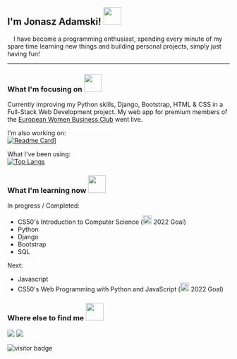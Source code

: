 <h2>I'm Jonasz Adamski! <img src="https://user-images.githubusercontent.com/97128701/171836461-a8b868ab-d6b1-4191-89e6-7bf92ad6ba32.png" width="40" height="40"></h2> 

<p><img src="https://user-images.githubusercontent.com/97128701/171844069-bdccd49a-cc5d-4cbb-9cf2-d5839ace9333.png" width="10" height="10">      I have become a programming enthusiast, spending every minute of my spare time learning new things and building personal projects, simply just having fun!</p>

<hr>

<h3>What I'm focusing on <img src="https://user-images.githubusercontent.com/97128701/171838845-15a0405f-4657-4b06-b2e6-b2f80eeabd8c.png" width="40" height="40"></h3>

Currently improving my Python skills, Django, Bootstrap, HTML & CSS in a Full-Stack Web Development project. My web app for premium members of the <a href="https://www.ekkbvip.pl/">European Women Business Club</a> went live.
  
I'm also working on:<br>
[![Readme Card](https://github-readme-stats.vercel.app/api/pin/?username=YonashA&repo=phl-schedule-terminarz&theme=github_dark)](https://github.com/YonashA/phl-schedule-terminarz)]

What I've been using:<br>
[![Top Langs](https://github-readme-stats.vercel.app/api/top-langs/?username=YonashA&layout=compact&theme=github_dark)](https://github.com/YonashA)

<h3>What I'm learning now <img src="https://user-images.githubusercontent.com/97128701/171838732-d3ca63d3-aa78-42ef-a540-5941e16842e7.png" width="40" height="40"></h3>

In progress / Completed:
<ul>
  <li>CS50's Introduction to Computer Science (<img src="https://user-images.githubusercontent.com/97128701/171847096-d67cc671-fc19-4ec2-a6f5-a1a081ad0e20.png" width="20" height="20">   2022 Goal)</li>
  <li>Python</li>
  <li>Django</li>
  <li>Bootstrap</li>
  <li>SQL</li>
</ul>

Next:
<ul>
  <li>Javascript</li>
  <li>CS50's Web Programming with Python and JavaScript (<img src="https://user-images.githubusercontent.com/97128701/171847096-d67cc671-fc19-4ec2-a6f5-a1a081ad0e20.png" width="20" height="20">   2022 Goal)</li>
</ul>


<h3>Where else to find me <img src="https://user-images.githubusercontent.com/97128701/171838435-8c8f1c3c-4297-47cc-be1a-cf2c4cc6f152.png" width="40" height="40"></h3>

<a href="https://www.linkedin.com/in/jonaszadamski/" target=”_blank”><img src="https://img.shields.io/badge/LinkedIn-0077B5?style=for-the-badge&logo=linkedin&logoColor=white"><a/>   <a href="https://twitter.com/JonaszAd"><img src="https://img.shields.io/badge/Twitter-1DA1F2?style=for-the-badge&logo=twitter&logoColor=white"></a>

![visitor badge](https://visitor-badge.glitch.me/badge?page_id=YonashA.visitor-badge&left_text=My%20Page%20Visitors)
